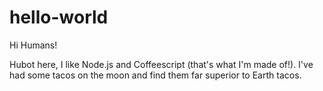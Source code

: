 # hello-world

Hi Humans!

Hubot here, I like Node.js and Coffeescript (that's what I'm made of!).
I've had some tacos on the moon and find them far superior to Earth tacos.
